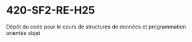 # 420-SF2-RE-H25
Dépôt du code pour le cours de structures de données et programmation orientée objet
